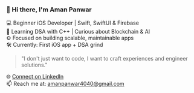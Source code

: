 ### 👋 Hi there, I'm Aman Panwar

💻 Beginner iOS Developer | Swift, SwiftUI & Firebase  
📘 Learning DSA with C++ | Curious about Blockchain & AI  
⚙️ Focused on building scalable, maintainable apps  
🛠️ Currently: First iOS app + DSA grind  

> "I don't just want to code, I want to craft experiences and engineer solutions."

🌐 [Connect on LinkedIn](https://www.linkedin.com/in/aman-panwar-b8911222b/)  
📫 Reach me at: amanpanwar4040@gmail.com
